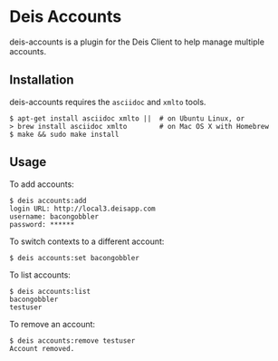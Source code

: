 # Deis Accounts

deis-accounts is a plugin for the Deis Client to help manage multiple accounts.

## Installation

deis-accounts requires the `asciidoc` and `xmlto` tools.

    $ apt-get install asciidoc xmlto ||  # on Ubuntu Linux, or
    > brew install asciidoc xmlto        # on Mac OS X with Homebrew
    $ make && sudo make install

## Usage

To add accounts:

    $ deis accounts:add
    login URL: http://local3.deisapp.com
    username: bacongobbler
    password: ******

To switch contexts to a different account:

    $ deis accounts:set bacongobbler

To list accounts:

    $ deis accounts:list
    bacongobbler
    testuser

To remove an account:

    $ deis accounts:remove testuser
    Account removed.
